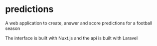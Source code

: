 # predictions
 A web application to create, answer and score predictions for a football season
 
 The interface is built with Nuxt.js and the api is built with Laravel
